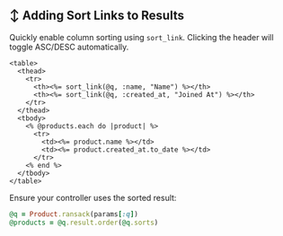 ## ↕️ Adding Sort Links to Results
Quickly enable column sorting using `sort_link`. Clicking the header will toggle ASC/DESC automatically.

```erb
<table>
  <thead>
    <tr>
      <th><%= sort_link(@q, :name, "Name") %></th>
      <th><%= sort_link(@q, :created_at, "Joined At") %></th>
    </tr>
  </thead>
  <tbody>
    <% @products.each do |product| %>
      <tr>
        <td><%= product.name %></td>
        <td><%= product.created_at.to_date %></td>
      </tr>
    <% end %>
  </tbody>
</table>
```

Ensure your controller uses the sorted result:

```ruby
@q = Product.ransack(params[:q])
@products = @q.result.order(@q.sorts)
```